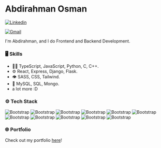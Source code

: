 # Abdirahman Osman



[![Linkedin](https://img.shields.io/badge/-LinkedIn-blue?style=flat&logo=Linkedin&logoColor=white)](https://www.linkedin.com/in/Abiosman/)

[![Gmail](https://img.shields.io/badge/-Gmail-c14438?style=flat&logo=Gmail&logoColor=white)](mailto:signorabdi@gmail.com)



I'm Abdirahman, and I do Frontend and Backend Development.

### 🖥 Skills

- 👨‍💻 TypeScript, JavaScript, Python, C, C++.
- ⚙️ React, Express, Django, Flask.
- 👁️ SASS, CSS, Tailwind.
- 💽 MySQL, SQL, Mongo.
- a lot more :D
### ⚙️ Tech Stack

![Bootstrap](https://img.shields.io/badge/-C-05122A?style=flat-square&logo=C&color=352f2f) ![Bootstrap](https://img.shields.io/badge/-C%2B%2B-05122A?style=flat-square&logo=C++&color=352f2f) ![Bootstrap](https://img.shields.io/badge/-JavaScript-05122A?style=flat-square&logo=JavaScript&color=352f2f) ![Bootstrap](https://img.shields.io/badge/-Python-05122A?style=flat-square&logo=Python&color=352f2f) ![Bootstrap](https://img.shields.io/badge/-MongoDB-05122A?style=flat-square&logo=MongoDB&color=352f2f) ![Bootstrap](https://img.shields.io/badge/-MySQL-05122A?style=flat-square&logo=MySQL&color=352f2f) ![Bootstrap](https://img.shields.io/badge/-PostgreSQL-05122A?style=flat-square&logo=PostgreSQL&color=352f2f) ![Bootstrap](https://img.shields.io/badge/-NodeJS-05122A?style=flat-square&logo=NodeJS&color=352f2f) ![Bootstrap](https://img.shields.io/badge/-Flask-05122A?style=flat-square&logo=Flask&color=352f2f) ![Bootstrap](https://img.shields.io/badge/-Django-05122A?style=flat-square&logo=Django&color=352f2f) ![Bootstrap](https://img.shields.io/badge/-Express-05122A?style=flat-square&logo=Express&color=352f2f)
### 🌐 Portfolio

Check out my portfolio [here](https://dezaerus.github.io)!
